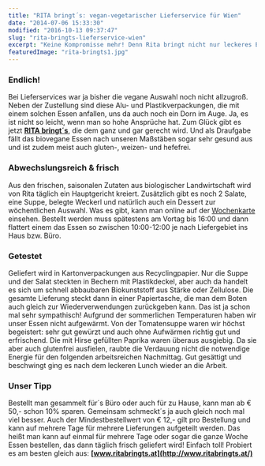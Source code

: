 ```yaml
---
title: "RITA bringt´s: vegan-vegetarischer Lieferservice für Wien"
date: "2014-07-06 15:33:30"
modified: "2016-10-13 09:37:47"
slug: "rita-bringts-lieferservice-wien"
excerpt: "Keine Kompromisse mehr! Denn Rita bringt nicht nur leckeres Essen - nein - es ist bio, überwiegend vegan, ökologisch verpackt und kommt mit dem Lastenrad."
featuredImage: "rita-bringts1.jpg"
---
```


### Endlich!

Bei Lieferservices war ja bisher die vegane Auswahl noch nicht allzugroß. Neben der Zustellung sind diese Alu- und Plastikverpackungen, die mit einem solchen Essen anfallen, uns da auch noch ein Dorn im Auge. Ja, es ist nicht so leicht, wenn man so hohe Ansprüche hat. Zum Glück gibt es jetzt [**RITA bringt´s**](http://www.ritabringts.at/), die dem ganz und gar gerecht wird. Und als Draufgabe fällt das biovegane Essen nach unseren Maßstäben sogar sehr gesund aus und ist zudem meist auch gluten-, weizen- und hefefrei.

### Abwechslungsreich & frisch

Aus den frischen, saisonalen Zutaten aus biologischer Landwirtschaft wird von Rita täglich ein Hauptgericht kreiert. Zusätzlich gibt es noch 2 Salate, eine Suppe, belegte Weckerl und natürlich auch ein Dessert zur wöchentlichen Auswahl. Was es gibt, kann man online auf der [Wochenkarte](http://www.ritabringts.at/) einsehen. Bestellt werden muss spätestens am Vortag bis 16:00 und dann flattert einem das Essen so zwischen 10:00-12:00 je nach Liefergebiet ins Haus bzw. Büro.

### Getestet

Geliefert wird in Kartonverpackungen aus Recyclingpapier. Nur die Suppe und der Salat steckten in Bechern mit Plastikdeckel, aber auch da handelt es sich um schnell abbaubaren Biokunststoff aus Stärke oder Zellulose. Die gesamte Lieferung steckt dann in einer Papiertasche, die man dem Boten auch gleich zur Wiederverwendungen zurückgeben kann. Das ist ja schon mal sehr sympathisch! Aufgrund der sommerlichen Temperaturen haben wir unser Essen nicht aufgewärmt. Von der Tomatensuppe waren wir höchst begeistert: sehr gut gewürzt und auch ohne Aufwärmen richtig gut und erfrischend. Die mit Hirse gefüllten Paprika waren überaus ausgiebig. Da sie aber auch glutenfrei ausfielen, raubte die Verdauung nicht die notwendige Energie für den folgenden arbeitsreichen Nachmittag. Gut gesättigt und beschwingt ging es nach dem leckeren Lunch wieder an die Arbeit.

### Unser Tipp

Bestellt man gesammelt für´s Büro oder auch für zu Hause, kann man ab € 50,- schon 10% sparen. Gemeinsam schmeckt´s ja auch gleich noch mal viel besser. Auch der Mindestbestellwert von € 12,- gilt pro Bestellung und kann auf mehrere Tage für mehrere Lieferungen aufgeteilt werden. Das heißt man kann auf einmal für mehrere Tage oder sogar die ganze Woche Essen bestellen, das dann täglich frisch geliefert wird! Einfach toll! Probiert es am besten gleich aus: **[www.ritabringts.at](http://www.ritabringts.at/)**